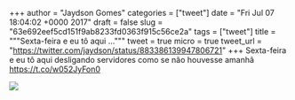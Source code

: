 
+++
author = "Jaydson Gomes"
categories = ["tweet"]
date = "Fri Jul 07 18:04:02 +0000 2017"
draft = false
slug = "63e692eef5cd151f9ab8233fd0363f915c56ce2a"
tags = ["tweet"]
title = """Sexta-feira e eu tô aqui ..."""
tweet = true
micro = true
tweet_url = "https://twitter.com/jaydson/status/883386139947806721"
+++
Sexta-feira e eu tô aqui desligando servidores como se não houvesse amanhã https://t.co/w052JyFon0

![](/images/tweet-media/883386139947806721-undefined)